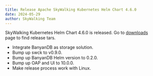 ```yaml
---
title: Release Apache SkyWalking Kubernetes Helm Chart 4.6.0
date: 2024-05-29
author: SkyWalking Team
---
```


SkyWalking Kubernetes Helm Chart 4.6.0 is released. Go to [downloads](/downloads) page to find release tars.

- Integrate BanyanDB as storage solution.
- Bump up swck to v0.9.0.
- Bump up BanyanDB Helm version to 0.2.0.
- Bump up OAP and UI to 10.0.0.
- Make release process work with Linux.
